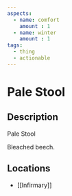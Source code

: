 ```yaml
---
aspects: 
  - name: comfort
    amount : 1
  - name: winter
    amount : 1
tags:
  - thing
  - actionable
---
```


# Pale Stool

## Description
Pale Stool

Bleached beech.
## Locations
- [[Infirmary]]